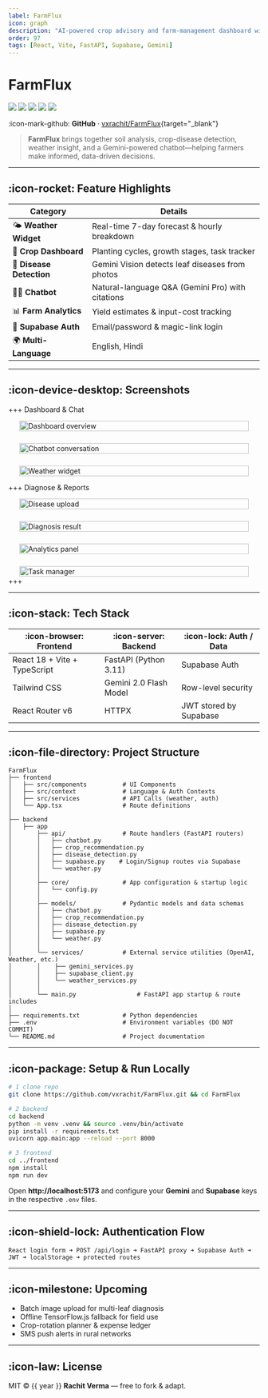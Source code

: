 ```yaml
---
label: FarmFlux
icon: graph
description: "AI-powered crop advisory and farm-management dashboard with Gemini, FastAPI, Supabase, and a React + Vite frontend."
order: 97
tags: [React, Vite, FastAPI, Supabase, Gemini]
---
```


# FarmFlux

![](https://img.shields.io/badge/React-18-blue?logo=react)
![](https://img.shields.io/badge/Vite-4.0-blueviolet?logo=vite)
![](https://img.shields.io/badge/TypeScript-5.x-informational?logo=typescript)
![](https://img.shields.io/badge/FastAPI-Python-green?logo=fastapi)
![](https://img.shields.io/badge/Supabase-Postgres-orange?logo=supabase)

:icon-mark-github: **GitHub** · [vxrachit/FarmFlux](https://github.com/vxrachit/FarmFlux){target="_blank"}

> **FarmFlux** brings together soil analysis, crop-disease detection, weather insight, and a Gemini-powered chatbot—helping farmers make informed, data-driven decisions.

---

## :icon-rocket: Feature Highlights

| Category | Details |
| --- | --- |
| 🌤️ **Weather Widget** | Real-time 7-day forecast & hourly breakdown |
| 🌱 **Crop Dashboard** | Planting cycles, growth stages, task tracker |
| 🧪 **Disease Detection** | Gemini Vision detects leaf diseases from photos |
| 🧑‍🌾 **Chatbot** | Natural-language Q&A (Gemini Pro) with citations |
| 📊 **Farm Analytics** | Yield estimates & input-cost tracking |
| 🔐 **Supabase Auth** | Email/password & magic-link login |
| 🌍 **Multi-Language** | English, Hindi |

---

## :icon-device-desktop: Screenshots

+++ Dashboard & Chat  
<div style="display:flex;flex-direction:column;align-items:center;gap:24px">
  <img src="/public/farmflux/1.png" alt="Dashboard overview" style="max-width:460px;width:100%" />
  <img src="/public/farmflux/2.png" alt="Chatbot conversation" style="max-width:460px;width:100%" />
  <img src="/public/farmflux/3.png" alt="Weather widget" style="max-width:460px;width:100%" />
</div>  

+++ Diagnose & Reports  
<div style="display:flex;flex-direction:column;align-items:center;gap:24px">
  <img src="/public/farmflux/4.png" alt="Disease upload" style="max-width:460px;width:100%" />
  <img src="/public/farmflux/5.png" alt="Diagnosis result" style="max-width:460px;width:100%" />
  <img src="/public/farmflux/6.png" alt="Analytics panel" style="max-width:460px;width:100%" />
  <img src="/public/farmflux/7.png" alt="Task manager" style="max-width:460px;width:100%" />
</div>  
+++



---

## :icon-stack: Tech Stack

| :icon-browser: **Frontend** | :icon-server: **Backend** | :icon-lock: **Auth / Data** |
| --- | --- | --- |
| React 18 + Vite + TypeScript | FastAPI (Python 3.11) | Supabase Auth |
| Tailwind CSS  | Gemini 2.0 Flash Model | Row-level security |
| React Router v6 | HTTPX| JWT stored by Supabase |

---

## :icon-file-directory: Project Structure

```text
FarmFlux
├── frontend
│   ├── src/components          # UI Components
│   ├── src/context             # Language & Auth Contexts
│   ├── src/services            # API Calls (weather, auth)
│   └── App.tsx                 # Route definitions
│
├── backend
│   ├── app
│       ├── api/                # Route handlers (FastAPI routers)
│       │   ├── chatbot.py
│       │   ├── crop_recommendation.py
│       │   ├── disease_detection.py
│       │   ├── supabase.py    # Login/Signup routes via Supabase
│       │   └── weather.py
│       │
│       ├── core/               # App configuration & startup logic
│       │   └── config.py
│       │
│       ├── models/             # Pydantic models and data schemas
│       │   ├── chatbot.py
│       │   ├── crop_recommendation.py
│       │   ├── disease_detection.py
│       │   ├── supabase.py
│       │   └── weather.py
│       │
│       └── services/           # External service utilities (OpenAI, Weather, etc.)
│       │    ├── gemini_services.py
│       │    ├── supabase_client.py
│       │    └── weather_services.py
│       │
│       └── main.py                 # FastAPI app startup & route includes
│
├── requirements.txt            # Python dependencies
├── .env                        # Environment variables (DO NOT COMMIT)
└── README.md                   # Project documentation
```

---

## :icon-package: Setup & Run Locally

```bash
# 1 clone repo
git clone https://github.com/vxrachit/FarmFlux.git && cd FarmFlux

# 2 backend
cd backend
python -m venv .venv && source .venv/bin/activate
pip install -r requirements.txt
uvicorn app.main:app --reload --port 8000

# 3 frontend
cd ../frontend
npm install
npm run dev
```

Open **http://localhost:5173** and configure your **Gemini** and **Supabase** keys in the respective `.env` files.

---

## :icon-shield-lock: Authentication Flow

```text
React login form ➜ POST /api/login ➜ FastAPI proxy ➜ Supabase Auth ➜ JWT ➜ localStorage ➜ protected routes
```

---

## :icon-milestone: Upcoming

- Batch image upload for multi-leaf diagnosis  
- Offline TensorFlow.js fallback for field use  
- Crop-rotation planner & expense ledger  
- SMS push alerts in rural networks  

---

## :icon-law: License

MIT © {{ year }} **Rachit Verma** — free to fork & adapt.

